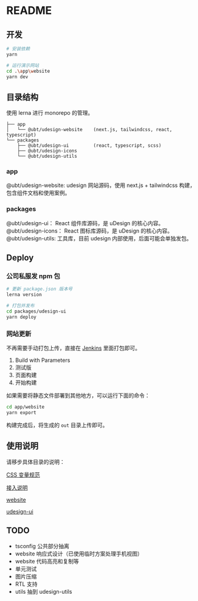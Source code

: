 # README

## 开发

```bash
# 安装依赖
yarn

# 运行演示网站
cd .\app\website
yarn dev
```

## 目录结构

使用 lerna 进行 monorepo 的管理。

```
├── app
│   └── @ubt/udesign-website    (next.js, tailwindcss, react, typescript)
└── packages
    ├── @ubt/udesign-ui         (react, typescript, scss)
    ├── @ubt/udesign-icons
    └── @ubt/udesign-utils
```

### app

@ubt/udesign-website: udesign 网站源码，使用 next.js + tailwindcss 构建，包含组件文档和使用案例。

### packages

@ubt/udesign-ui： React 组件库源码，是 uDesign 的核心内容。
@ubt/udesign-icons： React 图标库源码，是 uDesign 的核心内容。
@ubt/udesign-utils: 工具库，目前 udesign 内部使用，后面可能会单独发包。

## Deploy

### 公司私服发 npm 包

```bash
# 更新 package.json 版本号
lerna version

# 打包并发布
cd packages/udesign-ui
yarn deploy
```

### 网站更新

不再需要手动打包上传，直接在 [Jenkins](http://jenkins.edu.ubtrobot.com/view/uDesign/job/udesign-build/) 里面打包即可。

1. Build with Parameters
2. 测试版
3. 页面构建
4. 开始构建

如果需要将静态文件部署到其他地方，可以运行下面的命令：

```bash
cd app/website
yarn export
```

构建完成后，将生成的 `out` 目录上传即可。

## 使用说明

请移步具体目录的说明：

[CSS 变量规范](app\website\src\docs\css-variables.md)

[接入说明](app\website\src\docs\quick-start.md)

[website](app/website/readme.md)

[udesign-ui](packages/udesign-ui/readme.md)

## TODO

- tsconfig 公共部分抽离
- website 响应式设计（已使用临时方案处理手机视图）
- website 代码高亮和复制等
- 单元测试
- 图片压缩
- RTL 支持
- utils 抽到 udesign-utils
